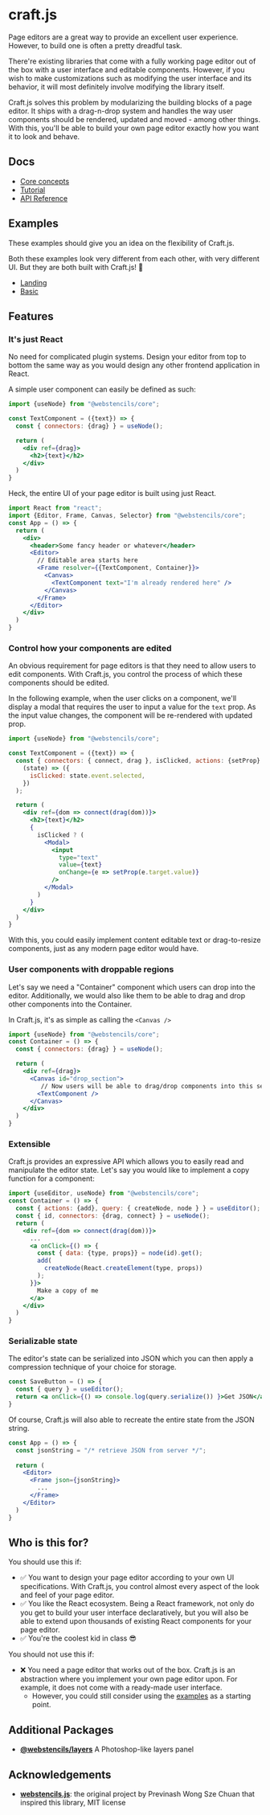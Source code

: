 # craft.js

Page editors are a great way to provide an excellent user experience. However, to build one is often a pretty dreadful task.

There're existing libraries that come with a fully working page editor out of the box with a user interface and editable components. However, if you wish to make customizations such as modifying the user interface and its behavior, it will most definitely involve modifying the library itself.

Craft.js solves this problem by modularizing the building blocks of a page editor. It ships with a drag-n-drop system and handles the way user components should be rendered, updated and moved - among other things. With this, you'll be able to build your own page editor exactly how you want it to look and behave.

## Docs

- [Core concepts](https://craft.js.org/docs/concepts/nodes)
- [Tutorial](https://craft.js.org/docs/guides/basic-tutorial)
- [API Reference](https://craft.js.org/docs/api/editor-state)

## Examples

These examples should give you an idea on the flexibility of Craft.js.

Both these examples look very different from each other, with very different UI. But they are both built with Craft.js! 🤯

- [Landing](https://craft.js.org)
- [Basic](https://craft.js.org/examples/basic)

## Features

### It's just React

No need for complicated plugin systems. Design your editor from top to bottom the same way as you would design any other frontend application in React.

A simple user component can easily be defined as such:

```jsx
import {useNode} from "@webstencils/core";

const TextComponent = ({text}) => {
  const { connectors: {drag} } = useNode();

  return (
    <div ref={drag}>
      <h2>{text}</h2>
    </div>
  )
}
```

Heck, the entire UI of your page editor is built using just React.

```jsx
import React from "react";
import {Editor, Frame, Canvas, Selector} from "@webstencils/core";
const App = () => {
  return (
    <div>
      <header>Some fancy header or whatever</header>
      <Editor>
        // Editable area starts here
        <Frame resolver={{TextComponent, Container}}>
          <Canvas>
            <TextComponent text="I'm already rendered here" />
          </Canvas>
        </Frame>
      </Editor>
    </div>
  )
}
```

### Control how your components are edited

An obvious requirement for page editors is that they need to allow users to edit components. With Craft.js, you control the process of which these components should be edited.

In the following example, when the user clicks on a component, we'll display a modal that requires the user to input a value for the `text` prop. As the input value changes, the component will be re-rendered with updated prop.

```jsx
import {useNode} from "@webstencils/core";

const TextComponent = ({text}) => {
  const { connectors: { connect, drag }, isClicked, actions: {setProp} } = useNode(
    (state) => ({
      isClicked: state.event.selected,
    })
  );

  return (
    <div ref={dom => connect(drag(dom))}>
      <h2>{text}</h2>
      {
        isClicked ? (
          <Modal>
            <input
              type="text"
              value={text}
              onChange={e => setProp(e.target.value)}
            />
          </Modal>
        )
      }
    </div>
  )
}
```

With this, you could easily implement content editable text or drag-to-resize components, just as any modern page editor would have.

### User components with droppable regions

Let's say we need a "Container" component which users can drop into the editor. Additionally, we would also like them to be able to drag and drop other components into the Container.

In Craft.js, it's as simple as calling the `<Canvas />`

```jsx
import {useNode} from "@webstencils/core";
const Container = () => {
  const { connectors: {drag} } = useNode();

  return (
    <div ref={drag}>
      <Canvas id="drop_section">
         // Now users will be able to drag/drop components into this section
        <TextComponent />
      </Canvas>
    </div>
  )
}
```

### Extensible

Craft.js provides an expressive API which allows you to easily read and manipulate the editor state. Let's say you would like to implement a copy function for a component:

```jsx
import {useEditor, useNode} from "@webstencils/core";
const Container = () => {
  const { actions: {add}, query: { createNode, node } } = useEditor();
  const { id, connectors: {drag, connect} } = useNode();
  return (
    <div ref={dom => connect(drag(dom))}>
      ...
      <a onClick={() => {
        const { data: {type, props}} = node(id).get();
        add(
          createNode(React.createElement(type, props))
        );
      }}>
        Make a copy of me
      </a>
    </div>
  )
}

```

### Serializable state

The editor's state can be serialized into JSON which you can then apply a compression technique of your choice for storage.

```jsx
const SaveButton = () => {
  const { query } = useEditor();
  return <a onClick={() => console.log(query.serialize()) }>Get JSON</a>
}
```

Of course, Craft.js will also able to recreate the entire state from the JSON string.

```jsx
const App = () => {
  const jsonString = "/* retrieve JSON from server */";
  
  return (
    <Editor>
      <Frame json={jsonString}>
        ...
      </Frame>
    </Editor>
  )
}
```

## Who is this for?

You should use this if:

- ✅ You want to design your page editor according to your own UI specifications. With Craft.js, you control almost every aspect of the look and feel of your page editor.
- ✅ You like the React ecosystem. Being a React framework, not only do you get to build your user interface declaratively, but you will also be able to extend upon thousands of existing React components for your page editor.
- ✅ You're the coolest kid in class 😎

You should not use this if:

- ❌ You need a page editor that works out of the box. Craft.js is an abstraction where you implement your own page editor upon. For example, it does not come with a ready-made user interface.
  - However, you could still consider using the [examples](https://github.com/prevwong/craft.js/tree/develop/examples) as a starting point.

## Additional Packages

- **[@webstencils/layers](https://github.com/prevwong/craft.js/tree/develop/packages/layers)** A Photoshop-like layers panel

## Acknowledgements

- **[webstencils.js](https://github.com/prevwong/craft.js)**: the original project by Previnash Wong Sze Chuan that inspired this library, MIT license
